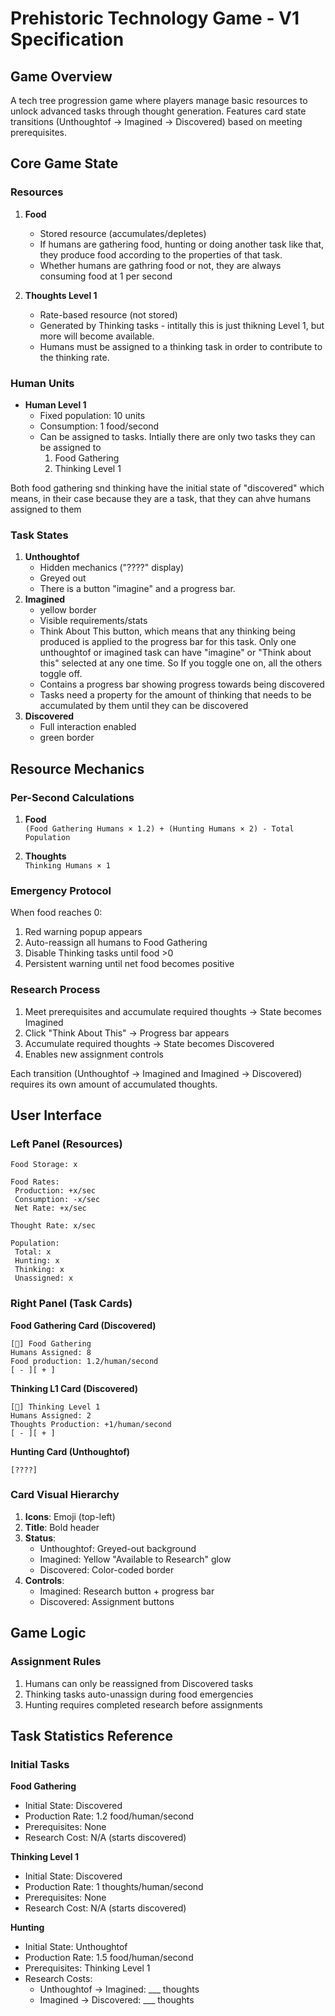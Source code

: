 # Prehistoric Technology Game - V1 Specification

## Game Overview
A tech tree progression game where players manage basic resources to unlock advanced tasks through thought generation. Features card state transitions (Unthoughtof → Imagined → Discovered) based on meeting prerequisites.

## Core Game State

### Resources
1. **Food**
   - Stored resource (accumulates/depletes)
   - If humans are gathering food, hunting or doing another task like that, they produce food according to the properties of that task.
   - Whether humans are gathring food or not, they are always consuming food at 1 per second
   
2. **Thoughts Level 1**
   - Rate-based resource (not stored)
   - Generated by Thinking tasks - intitally this is just thikning Level 1, but more will become available.
   - Humans must be assigned to a thinking task in order to contribute to the thinking rate.

### Human Units
- **Human Level 1**
  - Fixed population: 10 units
  - Consumption: 1 food/second
  - Can be assigned to tasks. Intially there are only two tasks they can be assigned to
    1. Food Gathering 
    2. Thinking Level 1 

Both food gathering snd thinking have the initial state of "discovered" which means, in their case because they are a task, that they can ahve humans assigned to them

### Task States
1. **Unthoughtof**  
   - Hidden mechanics ("????" display)
   - Greyed out
   - There is a button "imagine" and a progress bar. 
2. **Imagined**  
   - yellow border
   - Visible requirements/stats
   - Think About This button, which means that any thinking being produced is applied to the progress bar for this task. Only one unthoughtof or imagined task can have "imagine" or "Think about this" selected at any one time. So If you toggle one on, all the others toggle off. 
   - Contains a progress bar showing progress towards being discovered
   - Tasks need a property for the amount of thinking that needs to be accumulated by them until they can be discovered
3. **Discovered**  
   - Full interaction enabled
   - green border

## Resource Mechanics

### Per-Second Calculations
1. **Food**  
   `(Food Gathering Humans × 1.2) + (Hunting Humans × 2) - Total Population`
   
2. **Thoughts**  
   `Thinking Humans × 1`

### Emergency Protocol
When food reaches 0:
1. Red warning popup appears
2. Auto-reassign all humans to Food Gathering
3. Disable Thinking tasks until food >0
4. Persistent warning until net food becomes positive

### Research Process
1. Meet prerequisites and accumulate required thoughts → State becomes Imagined
2. Click "Think About This" → Progress bar appears
3. Accumulate required thoughts → State becomes Discovered
4. Enables new assignment controls

Each transition (Unthoughtof → Imagined and Imagined → Discovered) requires its own amount of accumulated thoughts.

## User Interface

### Left Panel (Resources)
```
Food Storage: x

Food Rates:
 Production: +x/sec
 Consumption: -x/sec
 Net Rate: +x/sec

Thought Rate: x/sec

Population:
 Total: x
 Hunting: x
 Thinking: x
 Unassigned: x
```

### Right Panel (Task Cards)
**Food Gathering Card (Discovered)**
```
[🍖] Food Gathering
Humans Assigned: 8
Food production: 1.2/human/second
[ - ][ + ]
```

**Thinking L1 Card (Discovered)**
```
[🤔] Thinking Level 1
Humans Assigned: 2
Thoughts Production: +1/human/second
[ - ][ + ]
```

**Hunting Card (Unthoughtof)**
```
[????]
```

### Card Visual Hierarchy
1. **Icons**: Emoji (top-left)
2. **Title**: Bold header
3. **Status**:
   - Unthoughtof: Greyed-out background
   - Imagined: Yellow "Available to Research" glow
   - Discovered: Color-coded border
4. **Controls**:
   - Imagined: Research button + progress bar
   - Discovered: Assignment buttons

## Game Logic

### Assignment Rules
1. Humans can only be reassigned from Discovered tasks
2. Thinking tasks auto-unassign during food emergencies
3. Hunting requires completed research before assignments


## Task Statistics Reference

### Initial Tasks

**Food Gathering**
- Initial State: Discovered
- Production Rate: 1.2 food/human/second
- Prerequisites: None
- Research Cost: N/A (starts discovered)

**Thinking Level 1**
- Initial State: Discovered
- Production Rate: 1 thoughts/human/second
- Prerequisites: None
- Research Cost: N/A (starts discovered)

**Hunting**
- Initial State: Unthoughtof
- Production Rate: 1.5 food/human/second
- Prerequisites: Thinking Level 1
- Research Costs:
  - Unthoughtof → Imagined: ___ thoughts
  - Imagined → Discovered: ___ thoughts


